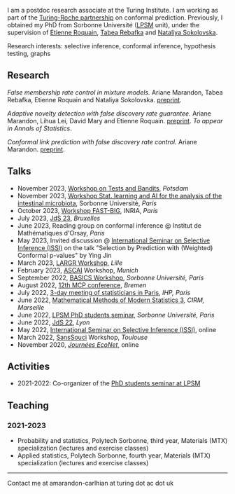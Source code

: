 I am a postdoc research associate at the Turing Institute. I am working as part of the [Turing-Roche partnership](https://www.turing.ac.uk/research/research-projects/alan-turing-institute-roche-strategic-partnership) on conformal prediction. 
Previously, I obtained my PhD from Sorbonne Université ([LPSM](https://www.lpsm.paris/index) unit), under the supervision of [Etienne Roquain](https://etienneroquain-81.webself.net/), [Tabea Rebafka](https://www.lpsm.paris/pageperso/rebafka/) and [Nataliya Sokolovska](https://sites.google.com/view/nsokolovska/home). 

Research interests: selective inference, conformal inference, hypothesis testing, graphs  

## Research
*False membership rate control in mixture models.* Ariane Marandon, Tabea Rebafka, Etienne Roquain and Nataliya Sokolovska. [preprint](https://arxiv.org/abs/2203.02597).

*Adaptive novelty detection with false discovery rate guarantee.* Ariane Marandon, Lihua Lei, David Mary and Etienne Roquain. [preprint](https://arxiv.org/abs/2208.06685). *To appear in Annals of Statistics*. 

*Conformal link prediction with false discovery rate control.* Ariane Marandon. [preprint](https://arxiv.org/abs/2306.14693).

## Talks
- November 2023, [Workshop on Tests and Bandits](https://www.cvernade.com/workshop-tests-and-bandits-in-potsdam-2023), *Potsdam*
- November 2023, [Workshop Stat. learning and AI for the analysis of the intestinal microbiota](https://scai.sorbonne-universite.fr/public/events/view/6f5f4ec3d1e3ae491194/1), Sorbonne Université, *Paris*
- October 2023, [Workshop FAST-BIG](https://project.inria.fr/fastbig/stats-workshop-october-19th-2023/), INRIA, *Paris*
- July 2023, [JdS 23](https://jds2023.sciencesconf.org/), *Bruxelles* 
- June 2023, Reading group on conformal inference @ Institut de Mathématiques d'Orsay, *Paris* 
- May 2023, Invited discussion @  [International Seminar on Selective Inference (ISSI)](https://www.selectiveinferenceseminar.com/) on the talk "Selection by Prediction with (Weighted) Conformal p-values" by Ying Jin 
- March 2023, [LARGR Workshop](https://statlearngraph23.sciencesconf.org/), *Lille* 
- February 2023, [ASCAI](https://sites.google.com/view/prci-ascai/accueil) Workshop, *Munich*
- September 2022, [BASICS Workshop](https://sites.google.com/view/basics-workshop/about), *Sorbonne Université, Paris*
- August 2022, [12th MCP conference](https://www.mcp-conference.org/), *Bremen*
- July 2022, [3-day meeting of statisticians in Paris](https://sandal.uni.lu/international-statistics-days/), *IHP, Paris*
- June 2022, [Mathematical Methods of Modern Statistics 3](https://conferences.cirm-math.fr/2554.html), *CIRM, Marseille*
- June 2022, [LPSM PhD students seminar](https://www.lpsm.paris/seminaires/gtt/index), *Sorbonne Université, Paris*
- June 2022, [JdS 22](https://jds22.sciencesconf.org/), *Lyon*
- May 2022, [International Seminar on Selective Inference (ISSI)](https://www.selectiveinferenceseminar.com/), online
- March 2022, [SansSouci](https://www.math.univ-toulouse.fr/~pneuvial/sanssouci.html) Workshop, *Toulouse*
- November 2020, [*Journées EcoNet*](https://cmatias.perso.math.cnrs.fr/ANR_EcoNet.html), online

## Activities
- 2021-2022: Co-organizer of the [PhD students seminar at LPSM](https://www.lpsm.paris/seminaires/gtt/index)

## Teaching

### 2021-2023
- Probability and statistics, Polytech Sorbonne, third year, Materials (MTX) specialization (lectures and exercise classes)
- Applied statistics, Polytech Sorbonne, fourth year, Materials (MTX) specialization (lectures and exercise classes)

---
Contact me at amarandon-carlhian at turing dot ac dot uk
